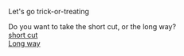 Let's go trick-or-treating  
  
  
Do you want to take the short cut, or the long way?  
[short cut](short/encounter.md)  
[Long way](long/more-candy.md)